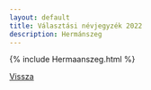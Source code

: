 ```yaml
---
layout: default
title: Választási névjegyzék 2022
description: Hermánszeg
---
```


{% include Hermaanszeg.html %}

[Vissza](./)